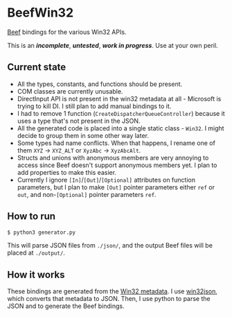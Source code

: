 # BeefWin32

[Beef](https://www.beeflang.org/) bindings for the various Win32 APIs.

This is an **_incomplete_**, **_untested_**, **_work in progress_**. Use at your own peril.

## Current state

- All the types, constants, and functions should be present.
- COM classes are currently unusable.
- DirectInput API is not present in the win32 metadata at all - Microsoft is trying to kill DI. I still plan to add manual bindings to it.
- I had to remove 1 function (`CreateDispatcherQueueController`) because it uses a type that's not present in the JSON.
- All the generated code is placed into a single static class - `Win32`. I might decide to group them in some other way later.
- Some types had name conflicts. When that happens, I rename one of them `XYZ` -> `XYZ_ALT` or `XyzAbc` -> `XyzAbcAlt`.
- Structs and unions with anonymous members are very annoying to access since Beef doesn't support anonymous members yet. I plan to add properties to make this easier.
- Currently I ignore `[In]`/`[Out]`/`[Optional]` attributes on function parameters, but I plan to make `[Out]` pointer parameters either `ref` or `out`, and non-`[Optional]` pointer parameters `ref`.  

## How to run

```bash
$ python3 generator.py
```

This will parse JSON files from `./json/`, and the output Beef files will be placed at `./output/`.

## How it works

These bindings are generated from the [Win32 metadata](https://github.com/microsoft/win32metadata). I use [win32json](https://github.com/marlersoft/win32json), which converts that metadata to JSON. Then, I use python to parse the JSON and to generate the Beef bindings.
